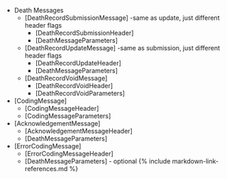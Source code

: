* Death Messages
  * [DeathRecordSubmissionMessage] -same as update, just different header flags
    * [DeathRecordSubmissionHeader]
    * [DeathMessageParameters]
  * [DeathRecordUpdateMessage] -same as submission, just different header flags
    * [DeathRecordUpdateHeader]
    * [DeathMessageParameters]
  * [DeathRecordVoidMessage]
    * [DeathRecordVoidHeader]
    * [DeathRecordVoidParameters]
* [CodingMessage]
  * [CodingMessageHeader]
  * [CodingMessageParameters]
* [AcknowledgementMessage]
  * [AcknowledgementMessageHeader]
  * [DeathMessageParameters]
* [ErrorCodingMessage]
  * [ErrorCodingMessageHeader]
  * [DeathMessageParameters] - optional
  {% include markdown-link-references.md %}